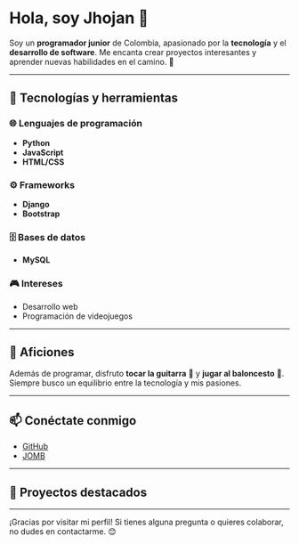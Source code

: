 # Hola, soy Jhojan 👋

Soy un **programador junior** de Colombia, apasionado por la **tecnología** y el **desarrollo de software**. Me encanta crear proyectos interesantes y aprender nuevas habilidades en el camino. 🚀

---

## 🔧 Tecnologías y herramientas

### 🌐 Lenguajes de programación
- **Python**
- **JavaScript**
- **HTML/CSS**

### ⚙️ Frameworks
- **Django**
- **Bootstrap**

### 🗄️ Bases de datos
- **MySQL**

### 🎮 Intereses
- Desarrollo web
- Programación de videojuegos

---

## 🎵 Aficiones

Además de programar, disfruto **tocar la guitarra** 🎸 y **jugar al baloncesto** 🏀. Siempre busco un equilibrio entre la tecnología y mis pasiones.

---

## 📫 Conéctate conmigo

- [GitHub](https://github.com/Jhojan)
- [JOMB](https://jhojansweetheart.github.io/JOMB/)

---

## 🌟 Proyectos destacados


---

¡Gracias por visitar mi perfil! Si tienes alguna pregunta o quieres colaborar, no dudes en contactarme. 😊
